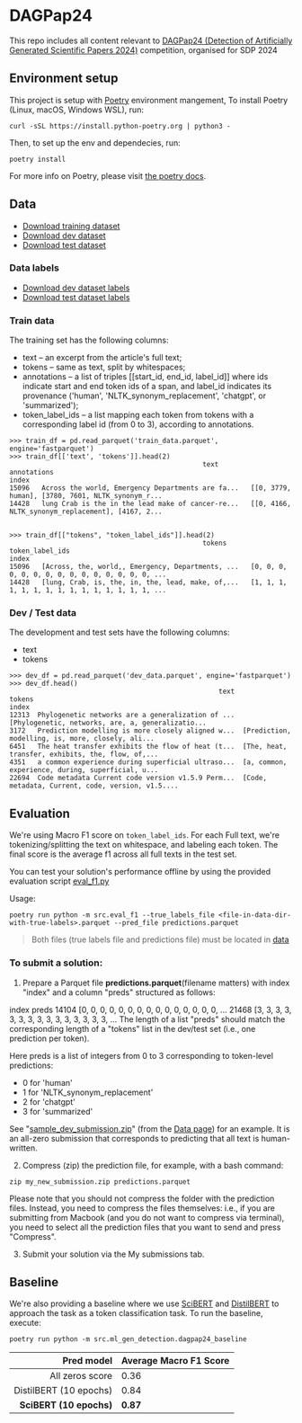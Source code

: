 # DAGPap24

This repo includes all content relevant to [DAGPap24 (Detection of Artificially Generated Scientific Papers 2024)](https://www.codabench.org/competitions/2431/#/pages-tab) competition, organised for SDP 2024

## Environment setup

This project is setup with [Poetry](https://python-poetry.org/docs/) environment mangement, 
To install Poetry (Linux, macOS, Windows WSL), run:

```
curl -sSL https://install.python-poetry.org | python3 -
```

Then, to set up the env and dependecies, run:

```
poetry install
```

For more info on Poetry, please visit [the poetry docs](https://python-poetry.org/docs/).

## Data

- [Download training dataset](https://drive.google.com/file/d/1u1wvLoNpioBi-ztD3hGK3iwl4KCR2X_5/view?usp=sharing)
- [Download dev dataset](https://drive.google.com/file/d/1lGWi69I_UWKtl2BlC-NjKL5xwnhP0_S_/view?usp=sharing)
- [Download test dataset](https://drive.google.com/file/d/1zKWmaJFuZdanfN2zcFPBBloDKwxQPhoC/view?usp=sharing)


### Data labels

- [Download dev dataset labels](https://drive.google.com/file/d/1SXKUZ8niqcHNxHw6RopPoJT1ddmAUpt3/view?usp=sharing)
- [Download test dataset labels](https://drive.google.com/file/d/16kU232OgCZd_yKF0z7W_GBeb88ASOzbT/view?usp=sharing)

### Train data

The training set has the following columns:

- text – an excerpt from the article's full text;
- tokens – same as text, split by whitespaces;
- annotations – a list of triples [[start_id, end_id, label_id]] where ids indicate start and end token ids of a span, and label_id indicates its provenance ('human', 'NLTK_synonym_replacement', 'chatgpt', or 'summarized');
- token_label_ids – a list mapping each token from tokens with a corresponding label id (from 0 to 3), according to annotations.
```
>>> train_df = pd.read_parquet('train_data.parquet', engine='fastparquet')
>>> train_df[['text', 'tokens']].head(2)
	                                            text	                        annotations
index		
15096	Across the world, Emergency Departments are fa...	[[0, 3779, human], [3780, 7601, NLTK_synonym_r...
14428	lung Crab is the in the lead make of cancer-re...	[[0, 4166, NLTK_synonym_replacement], [4167, 2...


>>> train_df[["tokens", "token_label_ids"]].head(2)
	                                            tokens	                    token_label_ids
index		
15096	[Across, the, world,, Emergency, Departments, ...	[0, 0, 0, 0, 0, 0, 0, 0, 0, 0, 0, 0, 0, 0, 0, ...
14428	[lung, Crab, is, the, in, the, lead, make, of,...	[1, 1, 1, 1, 1, 1, 1, 1, 1, 1, 1, 1, 1, 1, 1, ...

```

### Dev / Test data

The development and test sets have the following columns:

- text
- tokens
```
>>> dev_df = pd.read_parquet('dev_data.parquet', engine='fastparquet')
>>> dev_df.head()
                                                    text                                             tokens
index                                                                                                      
12313  Phylogenetic networks are a generalization of ...  [Phylogenetic, networks, are, a, generalizatio...
3172   Prediction modelling is more closely aligned w...  [Prediction, modelling, is, more, closely, ali...
6451   The heat transfer exhibits the flow of heat (t...  [The, heat, transfer, exhibits, the, flow, of,...
4351   a common experience during superficial ultraso...  [a, common, experience, during, superficial, u...
22694  Code metadata Current code version v1.5.9 Perm...  [Code, metadata, Current, code, version, v1.5....
```

## Evaluation

We're using Macro F1 score on `token_label_ids`. For each Full text, we're tokenizing/splitting the text on whitespace, and labeling each token. The final score is the average f1 across all full texts in the test set.

You can test your solution's performance offline by using the provided evaluation script [eval_f1.py](src/eval_f1.py)

Usage:
```
poetry run python -m src.eval_f1 --true_labels_file <file-in-data-dir-with-true-labels>.parquet --pred_file predictions.parquet
```

> Both files (true labels file and predictions file) must be located in [data](data)

### To submit a solution:

1. Prepare a Parquet file **predictions.parquet**(filename matters) with index "index" and a column "preds" structured as follows:

index      preds
14104    [0, 0, 0, 0, 0, 0, 0, 0, 0, 0, 0, 0, 0, 0, 0, ...
21468    [3, 3, 3, 3, 3, 3, 3, 3, 3, 3, 3, 3, 3, 3, 3, ...
The length of a list "preds" should match the corresponding length of a "tokens" list in the dev/test set (i.e., one prediction per token).

Here preds is a list of integers from 0 to 3 corresponding to token-level predictions:

- 0 for 'human'
- 1 for 'NLTK_synonym_replacement'
- 2 for 'chatgpt'
- 3 for 'summarized'

See "[sample_dev_submission.zip](https://drive.google.com/file/d/1Xm59UlLJ-aemDG-PZ3SCBJa_5EkzGLXq)" (from the [Data page](https://www.codabench.org/competitions/2431/#/pages-tab)) for an example. It is an all-zero submission that corresponds to predicting that all text is human-written.

2. Compress (zip) the prediction file, for example, with a bash command:

```
zip my_new_submission.zip predictions.parquet
```

Please note that you should not compress the folder with the prediction files. Instead, you need to compress the files themselves: i.e., if you are submitting from Macbook (and you do not want to compress via terminal), you need to select all the prediction files that you want to send and press "Compress".

3. Submit your solution via the My submissions tab.

## Baseline

We're also providing a baseline where we use [SciBERT](https://huggingface.co/allenai/scibert_scivocab_uncased) and [DistilBERT](https://huggingface.co/docs/transformers/model_doc/distilbert) to approach the task as a token classification task. To run the baseline, execute:

```
poetry run python -m src.ml_gen_detection.dagpap24_baseline
```

|         **Pred model** 	| **Average Macro F1 Score** 	|
|-----------------------:	|-----------------------------------|
|        All zeros score 	|                            0.36 	|
| DistilBERT (10 epochs) 	|                            0.84 	|
| **SciBERT (10 epochs)** 	|                            **0.87**|